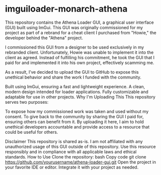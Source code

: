 # imguiloader-monarch-athena

This repository contains the Athena Loader GUI, a graphical user interface (GUI) built using ImGui. This GUI was originally commissioned for my project as part of a rebrand for a cheat client I purchased from "Howie," the developer behind the "Athena" project.


I commissioned this GUI from a designer to be used exclusively in my rebranded client. Unfortunately, Howie was unable to implement it into the client as agreed. Instead of fulfilling his commitment, he took the GUI that I paid for and implemented it into his own project, effectively scamming me.

As a result, I’ve decided to upload the GUI to GitHub to expose this unethical behavior and share the work I funded with the community.


Built using ImGui, ensuring a fast and lightweight experience.
A clean, modern design intended for loader applications.
Fully customizable and adaptable for use in other projects.
Why I'm Uploading This
This repository serves two purposes:

To expose how my commissioned work was taken and used without my consent.
To give back to the community by sharing the GUI I paid for, ensuring others can benefit from it.
By uploading it here, I aim to hold unethical developers accountable and provide access to a resource that could be useful for others.

Disclaimer
This repository is shared as-is.
I am not affiliated with any unauthorized usage of this GUI outside of this repository.
Use this resource responsibly and in compliance with all applicable laws and ethical standards.
How to Use
Clone the repository:
bash
Copy code
git clone https://github.com/yourusername/athena-loader-gui.git
Open the project in your favorite IDE or editor.
Integrate it with your project as needed.
